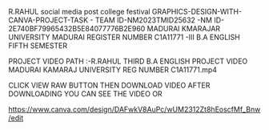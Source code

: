 R.RAHUL social media post college festival GRAPHICS-DESIGN-WITH-CANVA-PROJECT-TASK - TEAM ID-NM2023TMID25632 -NM ID-2E740BF79965432B5E84077776B2E960
MADURAI KMARAJAR UNIVERSITY MADURAI REGISTER NUMBER C1A11771 -III B.A ENGLISH FIFTH SEMESTER


PROJECT VIDEO PATH :-R.RAHUL THIRD B.A ENGLISH PROJECT VIDEO MADURAI KAMARAJ UNIVERSITY REG NUMBER C1A11771.mp4 

CLICK VIEW RAW BUTTON THEN DOWNLOAD VIDEO AFTER DOWNLOADING YOU CAN SEE THE VIDEO 
OR

https://www.canva.com/design/DAFwkV8AuPc/wUM2312Zt8hEoscfMf_Bnw/edit

